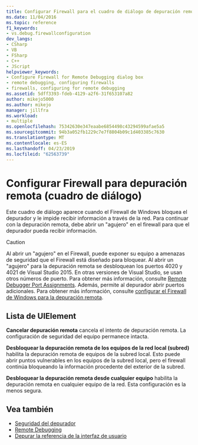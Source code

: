 ```yaml
---
title: Configurar Firewall para el cuadro de diálogo de depuración remota | Microsoft Docs
ms.date: 11/04/2016
ms.topic: reference
f1_keywords:
- vs.debug.firewallconfiguration
dev_langs:
- CSharp
- VB
- FSharp
- C++
- JScript
helpviewer_keywords:
- Configure Firewall for Remote Debugging dialog box
- remote debugging, configuring firewalls
- firewalls, configuring for remote debugging
ms.assetid: 5dff3393-fdeb-4129-a2f6-31f653107a82
author: mikejo5000
ms.author: mikejo
manager: jillfra
ms.workload:
- multiple
ms.openlocfilehash: 75342630e347eaabe6854498c43294599afae5a5
ms.sourcegitcommit: 94b3a052fb1229c7e7f8804b09c1d403385c7630
ms.translationtype: MT
ms.contentlocale: es-ES
ms.lasthandoff: 04/23/2019
ms.locfileid: "62563739"
---
```

# <a name="configure-firewall-for-remote-debugging-dialog-box"></a>Configurar Firewall para depuración remota (cuadro de diálogo)
Este cuadro de diálogo aparece cuando el Firewall de Windows bloquea el depurador y le impide recibir información a través de la red. Para continuar con la depuración remota, debe abrir un "agujero" en el firewall para que el depurador pueda recibir información.

> [!CAUTION]
> Al abrir un "agujero" en el Firewall, puede exponer su equipo a amenazas de seguridad que el Firewall está diseñado para bloquear. Al abrir un "agujero" para la depuración remota se desbloquean los puertos 4020 y 4021 de Visual Studio 2015. En otras versiones de Visual Studio, se usan otros números de puerto. Para obtener más información, consulte [Remote Debugger Port Assignments](../debugger/remote-debugger-port-assignments.md). Además, permite al depurador abrir puertos adicionales. Para obtener más información, consulte [configurar el Firewall de Windows para la depuración remota](../debugger/configure-the-windows-firewall-for-remote-debugging.md).

## <a name="uielement-list"></a>Lista de UIElement
 **Cancelar depuración remota** cancela el intento de depuración remota. La configuración de seguridad del equipo permanece intacta.

 **Desbloquear la depuración remota de los equipos de la red local (subred)** habilita la depuración remota de equipos de la subred local. Esto puede abrir puntos vulnerables en los equipos de la subred local, pero el firewall continúa bloqueando la información procedente del exterior de la subred.

 **Desbloquear la depuración remota desde cualquier equipo** habilita la depuración remota en cualquier equipo de la red. Esta configuración es la menos segura.

## <a name="see-also"></a>Vea también

- [Seguridad del depurador](../debugger/debugger-security.md)
- [Remote Debugging](../debugger/remote-debugging.md)
- [Depurar la referencia de la interfaz de usuario](../debugger/debugging-user-interface-reference.md)
